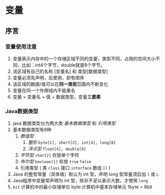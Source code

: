 # 变量

## 序言

### 变量使用注意

1. 变量表示内存中的一个存储区域不同的变量，类型不同，占用的空间大小不同，比如：int4个字节，double就是8个字节。
2. 该区域有自己的名称 [变量名] 
 和 类型[数据类型]
3. 变量必须先声明，后使用，即有顺序
4. 该区域的数据/值可以在**同一类型**范围内不断变化
5. 变量在同一个作用域内不能重名
6. 变量 = 变量名 + 值 + 数据类型。变量**三要素**

### Java数据类型

1. java 数据类型分为两大类 *基本数据类型* 和 *引用类型*
2. 基本数据类型有8种
   1. *数值型*
      1. *整形* `byte[1], short[2], int[4], long[8]`
      2. *浮点型* `float[4], double[8]`
   2. *字符型* `char[2]` 存放单个字符
   3. *布尔型* `boolean[1]` 存放 `true` `false`
   4. 引用类型 ( 类 `class` 接口 `interface` 数组 `[]` )
3. Java 的整型常量（具体值）默认为 int 型，声明 long 型常量须后加 `l` 或 `L`
4. Java程序中变量常声明为 int 型，除非不足以表示大数，才使用 `long`
5. `bit` 计算机中的最小存储单位 byte:计算机中基本存储单元 1byte = 8bit
